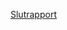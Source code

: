 [Slutrapport](https://docs.google.com/document/d/1nwSHrmV6UdzU-MMAJ2uNuLN4Tp7jD3_c4TsN44DnCes/edit)
